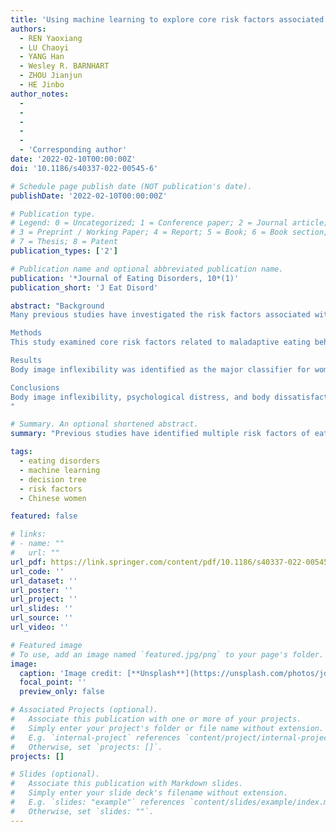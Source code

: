```yaml
---
title: 'Using machine learning to explore core risk factors associated with the risk of eating disorders among non-clinical young women in China: A decision-tree classification analysis.'
authors:
  - REN Yaoxiang
  - LU Chaoyi
  - YANG Han
  - Wesley R. BARNHART
  - ZHOU Jianjun
  - HE Jinbo
author_notes:
  - 
  - 
  - 
  - 
  - 
  - 'Corresponding author'
date: '2022-02-10T00:00:00Z'
doi: '10.1186/s40337-022-00545-6'

# Schedule page publish date (NOT publication's date).
publishDate: '2022-02-10T00:00:00Z'

# Publication type.
# Legend: 0 = Uncategorized; 1 = Conference paper; 2 = Journal article;
# 3 = Preprint / Working Paper; 4 = Report; 5 = Book; 6 = Book section;
# 7 = Thesis; 8 = Patent
publication_types: ['2']

# Publication name and optional abbreviated publication name.
publication: '*Journal of Eating Disorders, 10*(1)'
publication_short: 'J Eat Disord'

abstract: "Background
Many previous studies have investigated the risk factors associated with eating disorders (EDs) from the perspective of emotion regulation (ER). However, limited research has investigated interactions between co-existing risk factors for EDs, especially in China where research in EDs is underrepresented.

Methods
This study examined core risk factors related to maladaptive eating behaviors and ER, and how their interactions affect the detection of EDs. Using machine learning, a decision tree model was constructed on a data set of 830 non-clinical Chinese young women with an average age of 18.91 years (SD = 0.95). The total data set was split into training and testing data sets with a ratio of 70 to 30%.

Results
Body image inflexibility was identified as the major classifier for women at high risk of EDs. Furthermore, interactions between body image inflexibility, psychological distress, and body dissatisfaction were important in detecting women at high risk of EDs. Overall, the model classifying women at high-risk for EDs had a sensitivity of 0.88 and a specificity of 0.85 when applied to the testing data set.

Conclusions
Body image inflexibility, psychological distress, and body dissatisfaction were identified as the major classifiers for young women in China at high risk of EDs. Researchers and practitioners may consider these findings in the screening, prevention, and treatment of EDs among young women in China.
"

# Summary. An optional shortened abstract.
summary: "Previous studies have identified multiple risk factors of eating disorders that are related to emotion regulation and coping strategies in the Western context. However, most of these studies failed to describe any kind of hierarchy or interaction between risk factors that co-occur. To address this knowledge gap, the present study investigated a broad range of risk factors from the perspective of emotion regulation and then used a decision tree classification method to screen for EDs among young women in China. Results showed that body image inflexibility, psychological distress, and body dissatisfaction were the primary classifiers for Chinese women at high risk of EDs."

tags:
  - eating disorders
  - machine learning
  - decision tree
  - risk factors
  - Chinese women

featured: false

# links:
# - name: ""
#   url: ""
url_pdf: https://link.springer.com/content/pdf/10.1186/s40337-022-00545-6.pdf
url_code: ''
url_dataset: ''
url_poster: ''
url_project: ''
url_slides: ''
url_source: ''
url_video: ''

# Featured image
# To use, add an image named `featured.jpg/png` to your page's folder.
image:
  caption: 'Image credit: [**Unsplash**](https://unsplash.com/photos/jdD8gXaTZsc)'
  focal_point: ''
  preview_only: false

# Associated Projects (optional).
#   Associate this publication with one or more of your projects.
#   Simply enter your project's folder or file name without extension.
#   E.g. `internal-project` references `content/project/internal-project/index.md`.
#   Otherwise, set `projects: []`.
projects: []

# Slides (optional).
#   Associate this publication with Markdown slides.
#   Simply enter your slide deck's filename without extension.
#   E.g. `slides: "example"` references `content/slides/example/index.md`.
#   Otherwise, set `slides: ""`.
---
```

